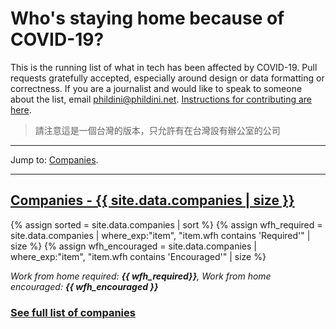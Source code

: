 # Who's staying home because of COVID-19?

This is the running list of what in tech has been affected by COVID-19. Pull requests gratefully accepted, especially around design or data formatting or correctness. If you are a journalist and would like to speak to someone about the list, email phildini@phildini.net. <a href="https://github.com/phildini/stayinghomeclub/blob/master/README.md">Instructions for contributing are here</a>.

> 請注意這是一個台灣的版本，只允許有在台灣設有辦公室的公司

---

Jump to: <a href="/stayinghomeclub/companies.html">Companies</a>. 

---

<a name="companies"></a>
## [Companies - {{ site.data.companies | size }}](/stayinghomeclub/companies.html)
{% assign sorted = site.data.companies | sort %}
{% assign wfh_required = site.data.companies | where_exp:"item", "item.wfh contains 'Required'" | size %}
{% assign wfh_encouraged = site.data.companies | where_exp:"item", "item.wfh contains 'Encouraged'" | size %}

*Work from home required: **{{ wfh_required}}**, Work from home encouraged: **{{ wfh_encouraged }}***

### [See full list of companies](/stayinghomeclub/companies.html)

